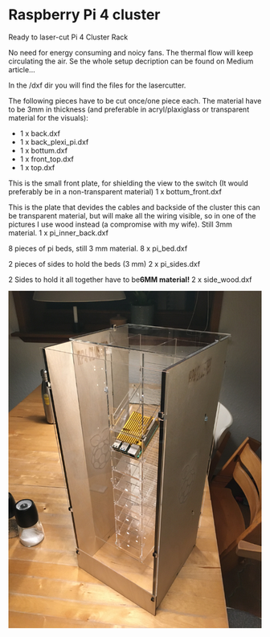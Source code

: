 # Raspberry Pi 4 cluster
Ready to laser-cut Pi 4 Cluster Rack

No need for energy consuming and noicy fans. The thermal flow will keep circulating the air. Se the whole setup decription can be found on Medium article...

In the /dxf dir you will find the files for the lasercutter.

The following pieces have to be cut once/one piece each. The material have to be 3mm in thickness (and preferable in acryl/plaxiglass or transparent material for the visuals):
- 1 x back.dxf
- 1 x back_plexi_pi.dxf
- 1 x bottum.dxf
- 1 x front_top.dxf
- 1 x top.dxf

This is the small front plate, for shielding the view to the switch (It would preferably be in a non-transparent material)
1 x bottum_front.dxf

This is the plate that devides the cables and backside of the cluster this can be transparent material, but will make all the wiring visible, so in one of the pictures I use wood instead (a compromise with my wife). Still 3mm material.
1 x pi_inner_back.dxf

8 pieces of pi beds, still 3 mm material.
8 x pi_bed.dxf

2 pieces of sides to hold the beds (3 mm)
2 x pi_sides.dxf

2 Sides to hold it all together have to be<b>6MM material!</b>
2	x side_wood.dxf

![pi_inner_back.dxf is transparent](IMG_0884.JPG)





